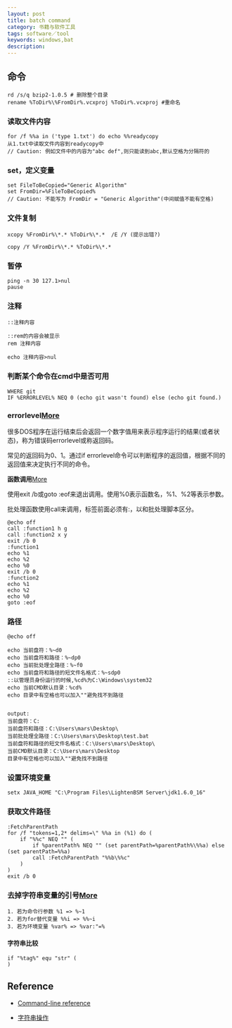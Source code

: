 ```yaml
---
layout: post
title: batch command
category: 书籍与软件工具
tags: software／tool
keywords: windows,bat
description: 
---
```


## 命令

```
rd /s/q bzip2-1.0.5 # 删除整个目录
rename %ToDir%\%FromDir%.vcxproj %ToDir%.vcxproj #重命名
```

### 读取文件内容

```
for /f %%a in ('type 1.txt') do echo %%readycopy
从1.txt中读取文件内容到readycopy中
// Caution: 例如文件中的内容为"abc def",则只能读到abc,默认空格为分隔符的
```

### set，定义变量

```
set FileToBeCopied="Generic Algorithm"
set FromDir=%FileToBeCopied%
// Caution: 不能写为 FromDir = "Generic Algorithm"(中间赋值不能有空格)
```

### 文件复制

```
xcopy %FromDir%\*.* %ToDir%\*.*  /E /Y (提示出错?)

copy /Y %FromDir%\*.* %ToDir%\*.*
```

### 暂停

```
ping -n 30 127.1>nul
pause
```

### 注释

```
::注释内容

::rem的内容会被显示
rem 注释内容

echo 注释内容>nul
```

### 判断某个命令在cmd中是否可用

```
WHERE git
IF %ERRORLEVEL% NEQ 0 (echo git wasn't found) else (echo git found.)
```

### errorlevel[More](http://www.cnblogs.com/SunShineYPH/archive/2011/12/13/2285570.html)

很多DOS程序在运行结束后会返回一个数字值用来表示程序运行的结果(或者状态)，称为错误码errorlevel或称返回码。

常见的返回码为0、1。通过if errorlevel命令可以判断程序的返回值，根据不同的返回值来决定执行不同的命令。

**函数调用**[More](http://blog.sina.com.cn/s/blog_58f9df5e0101efdv.html)

使用exit /b或goto :eof来退出调用。使用%0表示函数名，%1、%2等表示参数。

批处理函数使用call来调用，标签前面必须有:，以和批处理脚本区分。

```
@echo off
call :function1 h g
call :function2 x y
exit /b 0
:function1
echo %1
echo %2
echo %0
exit /b 0
:function2
echo %1
echo %2
echo %0
goto :eof
```

### 路径

```
@echo off

echo 当前盘符：%~d0
echo 当前盘符和路径：%~dp0
echo 当前批处理全路径：%~f0
echo 当前盘符和路径的短文件名格式：%~sdp0
::以管理员身份运行的时候,%cd%为C:\Windows\system32
echo 当前CMD默认目录：%cd%
echo 目录中有空格也可以加入""避免找不到路径


output:
当前盘符：C:
当前盘符和路径：C:\Users\mars\Desktop\
当前批处理全路径：C:\Users\mars\Desktop\test.bat
当前盘符和路径的短文件名格式：C:\Users\mars\Desktop\
当前CMD默认目录：C:\Users\mars\Desktop
目录中有空格也可以加入""避免找不到路径
```

### 设置环境变量

```
setx JAVA_HOME "C:\Program Files\LightenBSM Server\jdk1.6.0_16"
```

### 获取文件路径

```
:FetchParentPath
for /f "tokens=1,2* delims=\" %%a in (%1) do (
	if "%%c" NEQ "" (
		if %parentPath% NEQ "" (set parentPath=%parentPath%\%%a) else (set parentPath=%%a)
		call :FetchParentPath "%%b\%%c"
	)
)
exit /b 0

```


### 去掉字符串变量的引号[More](http://blog.sina.com.cn/s/blog_4ad042e50100p7zx.html)

```
1. 若为命令行参数 %1 => %~1
2. 若为for替代变量 %%i => %%~i
3. 若为环境变量 %var% => %var:"=%
```

#### 字符串比较

```
if "%tag%" equ "str" (
)
```

## Reference

* [Command-line reference](http://technet.microsoft.com/en-us/library/bb490890.aspx)

* [字符串操作](http://www.dostips.com/DtTipsStringManipulation.php#Snippets.Replace)

